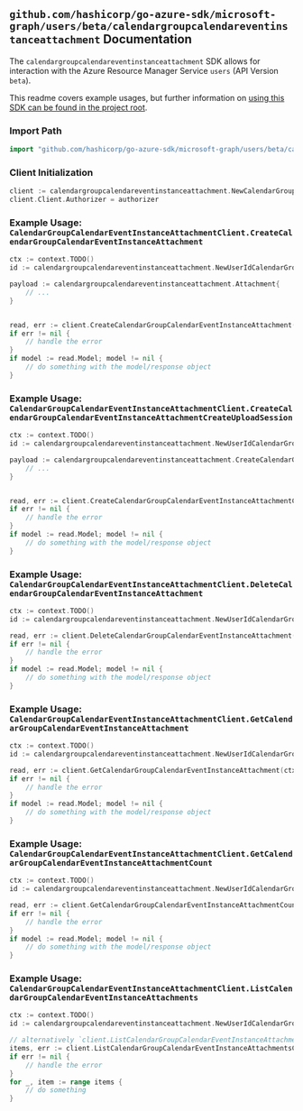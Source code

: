 
## `github.com/hashicorp/go-azure-sdk/microsoft-graph/users/beta/calendargroupcalendareventinstanceattachment` Documentation

The `calendargroupcalendareventinstanceattachment` SDK allows for interaction with the Azure Resource Manager Service `users` (API Version `beta`).

This readme covers example usages, but further information on [using this SDK can be found in the project root](https://github.com/hashicorp/go-azure-sdk/tree/main/docs).

### Import Path

```go
import "github.com/hashicorp/go-azure-sdk/microsoft-graph/users/beta/calendargroupcalendareventinstanceattachment"
```


### Client Initialization

```go
client := calendargroupcalendareventinstanceattachment.NewCalendarGroupCalendarEventInstanceAttachmentClientWithBaseURI("https://management.azure.com")
client.Client.Authorizer = authorizer
```


### Example Usage: `CalendarGroupCalendarEventInstanceAttachmentClient.CreateCalendarGroupCalendarEventInstanceAttachment`

```go
ctx := context.TODO()
id := calendargroupcalendareventinstanceattachment.NewUserIdCalendarGroupIdCalendarIdEventIdInstanceID("userIdValue", "calendarGroupIdValue", "calendarIdValue", "eventIdValue", "eventId1Value")

payload := calendargroupcalendareventinstanceattachment.Attachment{
	// ...
}


read, err := client.CreateCalendarGroupCalendarEventInstanceAttachment(ctx, id, payload)
if err != nil {
	// handle the error
}
if model := read.Model; model != nil {
	// do something with the model/response object
}
```


### Example Usage: `CalendarGroupCalendarEventInstanceAttachmentClient.CreateCalendarGroupCalendarEventInstanceAttachmentCreateUploadSession`

```go
ctx := context.TODO()
id := calendargroupcalendareventinstanceattachment.NewUserIdCalendarGroupIdCalendarIdEventIdInstanceID("userIdValue", "calendarGroupIdValue", "calendarIdValue", "eventIdValue", "eventId1Value")

payload := calendargroupcalendareventinstanceattachment.CreateCalendarGroupCalendarEventInstanceAttachmentCreateUploadSessionRequest{
	// ...
}


read, err := client.CreateCalendarGroupCalendarEventInstanceAttachmentCreateUploadSession(ctx, id, payload)
if err != nil {
	// handle the error
}
if model := read.Model; model != nil {
	// do something with the model/response object
}
```


### Example Usage: `CalendarGroupCalendarEventInstanceAttachmentClient.DeleteCalendarGroupCalendarEventInstanceAttachment`

```go
ctx := context.TODO()
id := calendargroupcalendareventinstanceattachment.NewUserIdCalendarGroupIdCalendarIdEventIdInstanceIdAttachmentID("userIdValue", "calendarGroupIdValue", "calendarIdValue", "eventIdValue", "eventId1Value", "attachmentIdValue")

read, err := client.DeleteCalendarGroupCalendarEventInstanceAttachment(ctx, id)
if err != nil {
	// handle the error
}
if model := read.Model; model != nil {
	// do something with the model/response object
}
```


### Example Usage: `CalendarGroupCalendarEventInstanceAttachmentClient.GetCalendarGroupCalendarEventInstanceAttachment`

```go
ctx := context.TODO()
id := calendargroupcalendareventinstanceattachment.NewUserIdCalendarGroupIdCalendarIdEventIdInstanceIdAttachmentID("userIdValue", "calendarGroupIdValue", "calendarIdValue", "eventIdValue", "eventId1Value", "attachmentIdValue")

read, err := client.GetCalendarGroupCalendarEventInstanceAttachment(ctx, id)
if err != nil {
	// handle the error
}
if model := read.Model; model != nil {
	// do something with the model/response object
}
```


### Example Usage: `CalendarGroupCalendarEventInstanceAttachmentClient.GetCalendarGroupCalendarEventInstanceAttachmentCount`

```go
ctx := context.TODO()
id := calendargroupcalendareventinstanceattachment.NewUserIdCalendarGroupIdCalendarIdEventIdInstanceID("userIdValue", "calendarGroupIdValue", "calendarIdValue", "eventIdValue", "eventId1Value")

read, err := client.GetCalendarGroupCalendarEventInstanceAttachmentCount(ctx, id)
if err != nil {
	// handle the error
}
if model := read.Model; model != nil {
	// do something with the model/response object
}
```


### Example Usage: `CalendarGroupCalendarEventInstanceAttachmentClient.ListCalendarGroupCalendarEventInstanceAttachments`

```go
ctx := context.TODO()
id := calendargroupcalendareventinstanceattachment.NewUserIdCalendarGroupIdCalendarIdEventIdInstanceID("userIdValue", "calendarGroupIdValue", "calendarIdValue", "eventIdValue", "eventId1Value")

// alternatively `client.ListCalendarGroupCalendarEventInstanceAttachments(ctx, id)` can be used to do batched pagination
items, err := client.ListCalendarGroupCalendarEventInstanceAttachmentsComplete(ctx, id)
if err != nil {
	// handle the error
}
for _, item := range items {
	// do something
}
```

